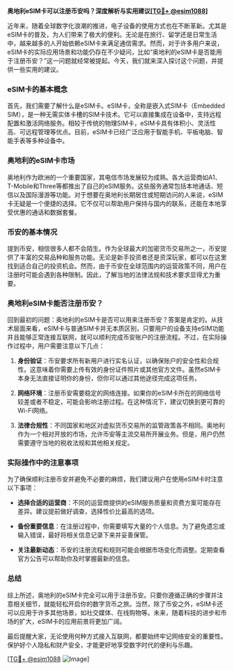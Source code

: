 **奥地利eSIM卡可以注册币安吗？深度解析与实用建议[[TG💪+ @esim1088](https://t.me/s/esim1088)]**

近年来，随着全球数字化浪潮的推进，电子设备的使用方式也在不断革新。尤其是eSIM卡的普及，为人们带来了极大的便利。无论是在旅行、留学还是日常生活中，越来越多的人开始依赖eSIM卡来满足通信需求。然而，对于许多用户来说，eSIM卡的实际应用场景和功能仍存在不少疑问，比如“奥地利的eSIM卡是否能用于注册币安？”这一问题就经常被提起。今天，我们就来深入探讨这个问题，并提供一些实用的建议。

### eSIM卡的基本概念

首先，我们需要了解什么是eSIM卡。eSIM卡，全称是嵌入式SIM卡（Embedded SIM），是一种无需实体卡槽的SIM卡技术。它可以直接集成在设备中，支持远程配置和激活网络服务。相较于传统的物理SIM卡，eSIM卡具有体积小、灵活性高、可远程管理等优点。目前，eSIM卡已经广泛应用于智能手机、平板电脑、智能手表等多种设备中。

### 奥地利的eSIM卡市场

奥地利作为欧洲的一个重要国家，其电信市场发展较为成熟。各大运营商如A1、T-Mobile和Three等都推出了自己的eSIM服务。这些服务通常包括本地通话、短信以及国际漫游等功能。对于想要在奥地利长期居住或短期访问的人来说，eSIM卡无疑是一个便捷的选择。它不仅可以帮助用户保持与国内的联系，还能在本地享受优惠的通话和数据套餐。

### 币安的基本情况

提到币安，相信很多人都不会陌生。作为全球最大的加密货币交易所之一，币安提供了丰富的交易品种和服务功能。无论是新手投资者还是资深玩家，都可以在这里找到适合自己的投资机会。然而，由于币安在全球范围内的运营政策不同，用户在注册时可能会遇到各种限制。因此，了解当地的法律法规和技术要求显得尤为重要。

### 奥地利eSIM卡能否注册币安？

回到最初的问题：奥地利的eSIM卡是否可以用来注册币安？答案是肯定的。从技术层面来看，eSIM卡与普通SIM卡并无本质区别，只要用户的设备支持eSIM功能并且能够正常连接互联网，就可以顺利完成币安账户的注册流程。不过，在实际操作过程中，用户需要注意以下几点：

1. **身份验证**：币安要求所有新用户进行实名认证，以确保账户的安全性和合规性。这意味着你需要上传有效的身份证件照片或其他官方文件。虽然eSIM卡本身无法直接证明你的身份，但你可以通过其他途径完成这项任务。

2. **网络环境**：注册币安需要稳定的网络连接。如果你的eSIM卡所在的网络信号较差或者不稳定，可能会影响注册过程。在这种情况下，建议切换到更可靠的Wi-Fi网络。

3. **法律合规性**：不同国家和地区对虚拟货币交易所的监管政策各不相同。奥地利作为一个相对开放的市场，允许币安等主流交易所开展业务。但是，用户仍然需要遵守当地的税收法规和其他相关规定。

### 实际操作中的注意事项

为了确保顺利注册币安并避免不必要的麻烦，我们建议用户在使用eSIM卡时注意以下事项：

- **选择合适的运营商**：不同的运营商提供的eSIM服务质量和资费方案可能存在差异。建议提前做好调查，选择性价比最高的选项。
  
- **备份重要信息**：在注册过程中，你需要填写大量的个人信息。为了避免遗忘或输入错误，最好将相关信息记录下来并妥善保管。

- **关注最新动态**：币安的注册流程和规则可能会根据市场变化而调整。定期查看官方公告可以帮助你及时掌握最新的信息。

### 总结

综上所述，奥地利的eSIM卡完全可以用于注册币安。只要你遵循正确的步骤并注意相关细节，就能轻松开启你的数字货币之旅。当然，除了币安之外，eSIM卡还可以应用于许多其他场景，如社交媒体、在线购物等。未来，随着科技的进步和市场的扩大，eSIM卡的应用前景将更加广阔。

最后提醒大家，无论使用何种方式接入互联网，都要始终牢记网络安全的重要性。保护好个人隐私和财产安全，才能更好地享受数字时代的便利与乐趣。

[[TG💪+ @esim1088](https://t.me/s/esim1088) ![Image](https://i.postimg.cc/4NQfJmqS/Snipaste-2025-05-13-00-14-12.png)]